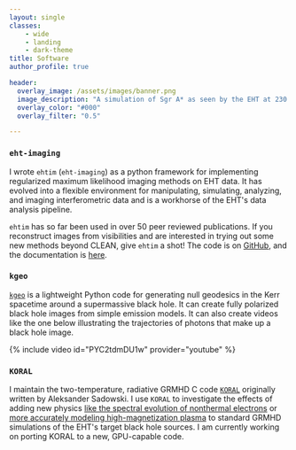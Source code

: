 ```yaml
---
layout: single
classes:
    - wide
    - landing
    - dark-theme
title: Software
author_profile: true

header:
  overlay_image: /assets/images/banner.png
  image_description: "A simulation of Sgr A* as seen by the EHT at 230 GHz" 
  overlay_color: "#000"
  overlay_filter: "0.5"

---
```

### `eht-imaging`

I wrote `ehtim`  (`eht-imaging`) as a python framework for implementing regularized maximum likelihood imaging methods on EHT data. It has evolved into a flexible environment for manipulating, simulating, analyzing, and imaging interferometric data and is a workhorse of the EHT's data analysis pipeline.

`ehtim` has so far been used in over 50 peer reviewed publications. If you reconstruct images from visibilities and are interested in trying out some new methods beyond CLEAN, give `ehtim` a shot! The code is on [GitHub](https://github.com/achael/eht-imaging), and the documentation is [here](https://achael.github.io/eht-imaging/).

### `kgeo`

[`kgeo`](https://github.com/achael/kgeo) is a lightweight Python code for generating null geodesics in the Kerr spacetime around a supermassive black hole. It can create fully polarized black hole images from simple emission models. It can also create videos like the one below illustrating the trajectories of photons that make up a black hole image. 

{% include video id="PYC2tdmDU1w" provider="youtube" %}

### `KORAL`

I maintain the two-temperature, radiative GRMHD C code [`KORAL`](https://github.com/achael/koral_lite) originally written by Aleksander Sadowski. I use `KORAL` to investigate the effects of adding new physics [like the spectral evolution of nonthermal electrons](https://arxiv.org/abs/1704.05092) or [more accurately modeling high-magnetization plasma](https://arxiv.org/abs/2404.01471) to standard GRMHD simulations of the EHT's target black hole sources. I am currently working on porting KORAL to a new, GPU-capable code. 

<br/><br/>

